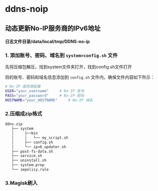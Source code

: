 # ddns-noip

## 动态更新No-IP服务商的IPv6地址

#### 日志文件目录/data/local/tmp/DDNS-no-ip

### 1. 添加账号、密码、域名到 `system>config.sh` 文件
先将压缩包解压，找到system文件夹打开，找到config.sh文件打开

将的账号、密码和域名信息添加到 `config.sh` 文件内，确保文件内容如下所示：

```bash
# No-IP 服务商配置
USER="your_username"     # No-IP 账号
PASS="your_password"     # No-IP 密码
HOSTNAME="your_HOSTNAME"     # No-IP 域名
```
### 2.压缩成zip格式

```bash
ddns.zip
   ├── system
   │     ├──bin
   │     │   └── my_script.sh
   │     ├── config.sh
   │     └── ipv6_updater.sh
   ├── post-fs-data.sh
   ├── service.sh
   ├── uninstall.sh
   ├── system.prop
   └── sepolicy.rule
```
### 3.Magisk刷入
